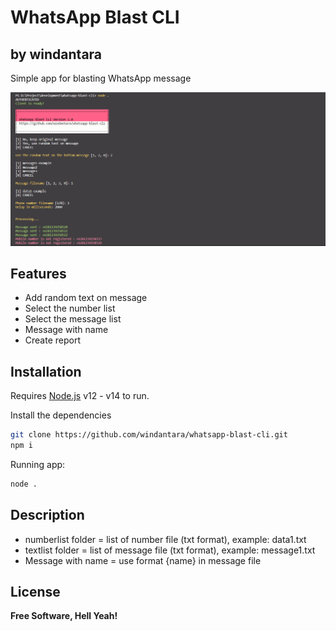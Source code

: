 # WhatsApp Blast CLI
## by windantara

Simple app for blasting WhatsApp message

![alt text](https://github.com/windantara/whatsapp-blast-cli/blob/89caa358d189c8ad920664a526f925436f368254/screenshot.png?raw=true)

## Features

- Add random text on message
- Select the number list
- Select the message list
- Message with name
- Create report

## Installation

Requires [Node.js](https://nodejs.org/) v12 - v14 to run.

Install the dependencies

```sh
git clone https://github.com/windantara/whatsapp-blast-cli.git
npm i
```


Running app:

```sh
node .
```

## Description

- numberlist folder = list of number file (txt format), example: data1.txt
- textlist folder = list of message file (txt format), example: message1.txt
- Message with name = use format {name} in message file


## License

**Free Software, Hell Yeah!**
